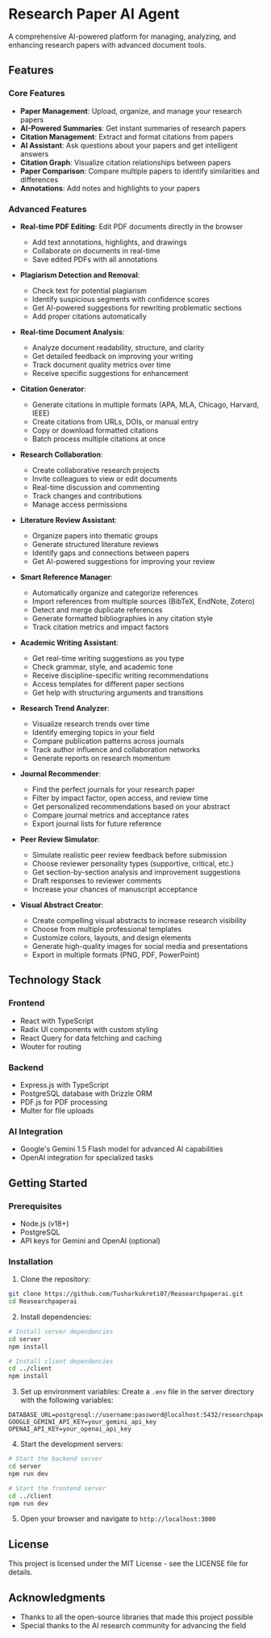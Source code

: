 # Research Paper AI Agent

A comprehensive AI-powered platform for managing, analyzing, and enhancing research papers with advanced document tools.

## Features

### Core Features
- **Paper Management**: Upload, organize, and manage your research papers
- **AI-Powered Summaries**: Get instant summaries of research papers
- **Citation Management**: Extract and format citations from papers
- **AI Assistant**: Ask questions about your papers and get intelligent answers
- **Citation Graph**: Visualize citation relationships between papers
- **Paper Comparison**: Compare multiple papers to identify similarities and differences
- **Annotations**: Add notes and highlights to your papers

### Advanced Features
- **Real-time PDF Editing**: Edit PDF documents directly in the browser
  - Add text annotations, highlights, and drawings
  - Collaborate on documents in real-time
  - Save edited PDFs with all annotations

- **Plagiarism Detection and Removal**:
  - Check text for potential plagiarism
  - Identify suspicious segments with confidence scores
  - Get AI-powered suggestions for rewriting problematic sections
  - Add proper citations automatically

- **Real-time Document Analysis**:
  - Analyze document readability, structure, and clarity
  - Get detailed feedback on improving your writing
  - Track document quality metrics over time
  - Receive specific suggestions for enhancement

- **Citation Generator**:
  - Generate citations in multiple formats (APA, MLA, Chicago, Harvard, IEEE)
  - Create citations from URLs, DOIs, or manual entry
  - Copy or download formatted citations
  - Batch process multiple citations at once

- **Research Collaboration**:
  - Create collaborative research projects
  - Invite colleagues to view or edit documents
  - Real-time discussion and commenting
  - Track changes and contributions
  - Manage access permissions

- **Literature Review Assistant**:
  - Organize papers into thematic groups
  - Generate structured literature reviews
  - Identify gaps and connections between papers
  - Get AI-powered suggestions for improving your review

- **Smart Reference Manager**:
  - Automatically organize and categorize references
  - Import references from multiple sources (BibTeX, EndNote, Zotero)
  - Detect and merge duplicate references
  - Generate formatted bibliographies in any citation style
  - Track citation metrics and impact factors

- **Academic Writing Assistant**:
  - Get real-time writing suggestions as you type
  - Check grammar, style, and academic tone
  - Receive discipline-specific writing recommendations
  - Access templates for different paper sections
  - Get help with structuring arguments and transitions

- **Research Trend Analyzer**:
  - Visualize research trends over time
  - Identify emerging topics in your field
  - Compare publication patterns across journals
  - Track author influence and collaboration networks
  - Generate reports on research momentum

- **Journal Recommender**:
  - Find the perfect journals for your research paper
  - Filter by impact factor, open access, and review time
  - Get personalized recommendations based on your abstract
  - Compare journal metrics and acceptance rates
  - Export journal lists for future reference

- **Peer Review Simulator**:
  - Simulate realistic peer review feedback before submission
  - Choose reviewer personality types (supportive, critical, etc.)
  - Get section-by-section analysis and improvement suggestions
  - Draft responses to reviewer comments
  - Increase your chances of manuscript acceptance

- **Visual Abstract Creator**:
  - Create compelling visual abstracts to increase research visibility
  - Choose from multiple professional templates
  - Customize colors, layouts, and design elements
  - Generate high-quality images for social media and presentations
  - Export in multiple formats (PNG, PDF, PowerPoint)

## Technology Stack

### Frontend
- React with TypeScript
- Radix UI components with custom styling
- React Query for data fetching and caching
- Wouter for routing

### Backend
- Express.js with TypeScript
- PostgreSQL database with Drizzle ORM
- PDF.js for PDF processing
- Multer for file uploads

### AI Integration
- Google's Gemini 1.5 Flash model for advanced AI capabilities
- OpenAI integration for specialized tasks

## Getting Started

### Prerequisites
- Node.js (v18+)
- PostgreSQL
- API keys for Gemini and OpenAI (optional)

### Installation

1. Clone the repository:
```bash
git clone https://github.com/Tusharkukreti07/Reasearchpaperai.git
cd Reasearchpaperai
```

2. Install dependencies:
```bash
# Install server dependencies
cd server
npm install

# Install client dependencies
cd ../client
npm install
```

3. Set up environment variables:
Create a `.env` file in the server directory with the following variables:
```
DATABASE_URL=postgresql://username:password@localhost:5432/researchpaperai
GOOGLE_GEMINI_API_KEY=your_gemini_api_key
OPENAI_API_KEY=your_openai_api_key
```

4. Start the development servers:
```bash
# Start the backend server
cd server
npm run dev

# Start the frontend server
cd ../client
npm run dev
```

5. Open your browser and navigate to `http://localhost:3000`

## License

This project is licensed under the MIT License - see the LICENSE file for details.

## Acknowledgments

- Thanks to all the open-source libraries that made this project possible
- Special thanks to the AI research community for advancing the field